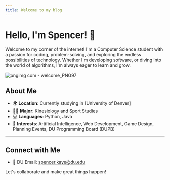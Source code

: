```yaml
---
title: Welcome to my blog
---
```


# Hello, I'm Spencer! 👋  

Welcome to my corner of the internet! I'm a Computer Science student with a passion for coding, problem-solving, and exploring the endless possibilities of technology. Whether I'm developing software, or diving into the world of algorithms, I'm always eager to learn and grow.

![pngimg com - welcome_PNG97](https://github.com/user-attachments/assets/fe5f8849-e7cd-4183-8f7e-e66d5663f343)

## About Me

- 🌍 **Location**: Currently studying in [University of Denver]
- 👨‍🎓 **Major**: Kinesiology and Sport Studies
- 💻 **Languages**: Python, Java
- 🚀 **Interests**: Artificial Intelligence, Web Development, Game Design, Planning Events, DU Programming Board (DUPB)

---

## Connect with Me

- 📧 DU Email: spencer.kaye@du.edu
  
Let's collaborate and make great things happen!
